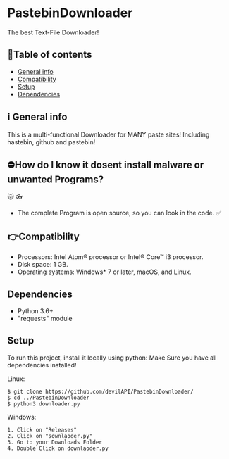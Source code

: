 # PastebinDownloader
The best Text-File Downloader!

## 📑Table of contents
* [General info](#ℹ%EF%B8%8F-general-info)
* [Compatibility](#compatibility)
* [Setup](#setup)
* [Dependencies](#dependencies)

## ℹ️ General info
This is a multi-functional Downloader for MANY paste sites! Including hastebin, github and pastebin!
	
  
## ⛔How do I know it dosent install malware or unwanted Programs?
🐱 👓
- The complete Program is open source, so you can look in the code. ✅

## 👉Compatibility

- Processors: Intel Atom® processor or Intel® Core™ i3 processor.
- Disk space: 1 GB.
- Operating systems: Windows* 7 or later, macOS, and Linux.

## Dependencies
- Python 3.6+
- "requests" module

## Setup
To run this project, install it locally using python:
Make Sure you have all dependencies installed!

Linux: 
```
$ git clone https://github.com/devilAPI/PastebinDownloader/
$ cd ../PastebinDownloader
$ python3 downloader.py
```

Windows: 
```
1. Click on "Releases"
2. Click on "sownlaoder.py"
3. Go to your Downloads Folder
4. Double Click on downlaoder.py
```

